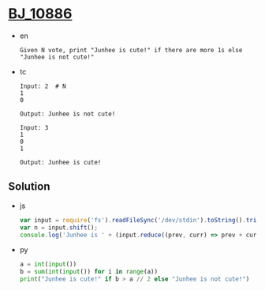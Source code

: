 # [BJ_10886](https://acmicpc.net/problem/10886)

* en

  ```en
  Given N vote, print "Junhee is cute!" if there are more 1s else "Junhee is not cute!"
  ```

* tc

  ```tc
  Input: 2  # N
  1
  0

  Output: Junhee is not cute!

  Input: 3
  1
  0
  1

  Output: Junhee is cute!
  ```

## Solution

* js

  ```js
  var input = require('fs').readFileSync('/dev/stdin').toString().trim().split('\n').map((e) => parseInt(e));
  var n = input.shift();
  console.log('Junhee is ' + (input.reduce((prev, curr) => prev + curr) > (n / 2) ? '' : 'not ') + 'cute!');
  ```

* py

  ```py
  a = int(input())
  b = sum(int(input()) for i in range(a))
  print("Junhee is cute!" if b > a // 2 else "Junhee is not cute!")
  ```
